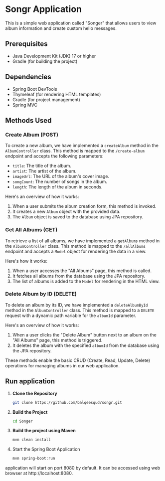 # Songr Application

This is a simple web application called "Songer" that allows users to view album information and create custom
hello messages.

## Prerequisites

- Java Development Kit (JDK) 17 or higher
- Gradle (for building the project)

## Dependencies

- Spring Boot DevTools
- Thymeleaf (for rendering HTML templates)
- Gradle (for project management)
- Spring MVC

## Methods Used

### Create Album (POST)

To create a new album, we have implemented a `createAlbum` method in the `AlbumController` class. This method is
mapped to the `/create-album` endpoint and accepts the following parameters:

- `title`: The title of the album.
- `artist`: The artist of the album.
- `imageUrl`: The URL of the album's cover image.
- `songCount`: The number of songs in the album.
- `length`: The length of the album in seconds.

Here's an overview of how it works:
1. When a user submits the album creation form, this method is invoked.
2. It creates a new `Album` object with the provided data.
3. The `Album` object is saved to the database using JPA repository.

### Get All Albums (GET)

To retrieve a list of all albums, we have implemented a `getAlbums` method in the `AlbumController` class.
This method is mapped to the `/allAlbums` endpoint and accepts a `Model` object for rendering the data in a view.

Here's how it works:
1. When a user accesses the "All Albums" page, this method is called.
2. It fetches all albums from the database using the JPA repository.
3. The list of albums is added to the `Model` for rendering in the HTML view.

### Delete Album by ID (DELETE)

To delete an album by its ID, we have implemented a `deleteAlbumById` method in the `AlbumController` class.
This method is mapped to a `DELETE` request with a dynamic path variable for the `albumId` parameter.

Here's an overview of how it works:
1. When a user clicks the "Delete Album" button next to an album on the "All Albums" page, this method is triggered.
2. It deletes the album with the specified `albumId` from the database using the JPA repository.

These methods enable the basic CRUD (Create, Read, Update, Delete) operations for managing albums in our web
application.



## Run application

1. **Clone the Repository**

   ```bash
   git clone https://github.com/balqeesqud/songr.git

2. **Build the Project**
   ```bash
   cd Songer

3. **Build the project using Maven**
   ```bash
   mvn clean install

4. Start the Spring Boot Application
    ```bash
   mvn spring-boot:run


application will start on port 8080 by default. It can be accessed using web browser at http://localhost:8080.



